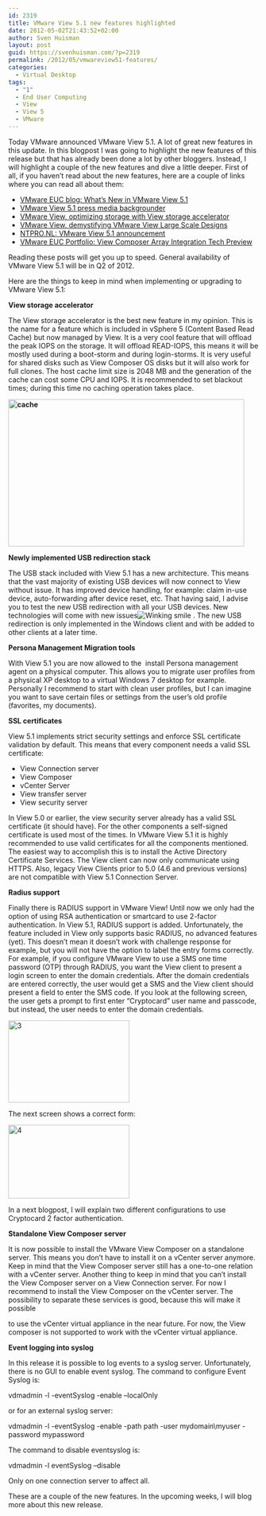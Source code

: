 ```yaml
---
id: 2319
title: VMware View 5.1 new features highlighted
date: 2012-05-02T21:43:52+02:00
author: Sven Huisman
layout: post
guid: https://svenhuisman.com/?p=2319
permalink: /2012/05/vmwareview51-features/
categories:
  - Virtual Desktop
tags:
  - "1"
  - End User Computing
  - View
  - View 5
  - VMware
---
```

Today VMware announced VMware View 5.1. A lot of great new features in this update. In this blogpost I was going to highlight the new features of this release but that has already been done a lot by other bloggers. Instead, I will highlight a couple of the new features and dive a little deeper. First of all, if you haven’t read about the new features, here are a couple of links where you can read all about them:

  * <a href="http://blogs.vmware.com/euc/2012/05/whats-new-in-view-51.html" target="_blank">VMware EUC blog: What’s New in VMware View 5.1</a>
  * <a href="http://www.vmware.com/files/pdf/press-kit/vmware-view-51-media-backgrounder.pdf" target="_blank">VMware View 5.1 press media backgrounder</a>
  * <a href="http://blogs.vmware.com/euc/2012/05/optimizing-storage-with-view-storage-accelerator.html" target="_blank">VMware View, optimizing storage with View storage accelerator</a>
  * <a href="http://blogs.vmware.com/euc/2012/05/demystifying-vmware-view-large-scale-designs.html" target="_blank">VMware View, demystifying VMware View Large Scale Designs</a>
  * <a href="http://www.ntpro.nl/blog/archives/2038-VMware-has-announced-VMware-View-5.1.html" target="_blank">NTPRO.NL: VMware View 5.1 announcement</a>
  * <a href="http://blogs.vmware.com/euc/2012/05/view-composer-array-integration-tech-preview.html" target="_blank">VMware EUC Portfolio: View Composer Array Integration Tech Preview</a>

Reading these posts will get you up to speed. General availability of VMware View 5.1 will be in Q2 of 2012.

Here are the things to keep in mind when implementing or upgrading to VMware View 5.1:

<!--more-->

**View storage accelerator**

The View storage accelerator is the best new feature in my opinion. This is the name for a feature which is included in vSphere 5 (Content Based Read Cache) but now managed by View. It is a very cool feature that will offload the peak IOPS on the storage. It will offload READ-IOPS, this means it will be mostly used during a boot-storm and during login-storms. It is very useful for shared disks such as View Composer OS disks but it will also work for full clones. The host cache limit size is 2048 MB and the generation of the cache can cost some CPU and IOPS. It is recommended to set blackout times; during this time no caching operation takes place.

**[<img style="background-image: none; padding-top: 0px; padding-left: 0px; display: inline; padding-right: 0px; border: 0px;" title="cache" src="https://svenhuisman.com/wp-content/uploads/2012/05/cache_thumb.png" border="0" alt="cache" width="475" height="296" />](https://svenhuisman.com/wp-content/uploads/2012/05/cache.png)**

**Newly implemented USB redirection stack**

The USB stack included with View 5.1 has a new architecture. This means that the vast majority of existing USB devices will now connect to View without issue. It has improved device handling, for example: claim in-use device, auto-forwarding after device reset, etc. That having said, I advise you to test the new USB redirection with all your USB devices. New technologies will come with new issues<img class="wlEmoticon wlEmoticon-winkingsmile" style="border-style: none;" src="https://svenhuisman.com/wp-content/uploads/2012/05/wlEmoticon-winkingsmile.png" alt="Winking smile" /> . The new USB redirection is only implemented in the Windows client and with be added to other clients at a later time.

**Persona Management Migration tools**

With View 5.1 you are now allowed to the  install Persona management agent on a physical computer. This allows you to migrate user profiles from a physical XP desktop to a virtual Windows 7 desktop for example. Personally I recommend to start with clean user profiles, but I can imagine you want to save certain files or settings from the user’s old profile (favorites, my documents).

**SSL certificates**

View 5.1 implements strict security settings and enforce SSL certificate validation by default. This means that every component needs a valid SSL certificate:

  * View Connection server
  * View Composer
  * vCenter Server
  * View transfer server
  * View security server

In View 5.0 or earlier, the view security server already has a valid SSL certificate (it should have). For the other components a self-signed certificate is used most of the times. In VMware View 5.1 it is highly recommended to use valid certificates for all the components mentioned. The easiest way to accomplish this is to install the Active Directory Certificate Services. The View client can now only communicate using HTTPS. Also, legacy View Clients prior to 5.0 (4.6 and previous versions) are not compatible with View 5.1 Connection Server.

**Radius support**

Finally there is RADIUS support in VMware View! Until now we only had the option of using RSA authentication or smartcard to use 2-factor authentication. In View 5.1, RADIUS support is added. Unfortunately, the feature included in View only supports basic RADIUS, no advanced features (yet). This doesn’t mean it doesn’t work with challenge response for example, but you will not have the option to label the entry forms correctly. For example, if you configure VMware View to use a SMS one time password (OTP) through RADIUS, you want the View client to present a login screen to enter the domain credentials. After the domain credentials are entered correctly, the user would get a SMS and the View client should present a field to enter the SMS code. If you look at the following screen, the user gets a prompt to first enter “Cryptocard” user name and passcode, but instead, the user needs to enter the domain credentials.

[<img style="background-image: none; padding-top: 0px; padding-left: 0px; display: inline; padding-right: 0px; border: 0px;" title="3" src="https://svenhuisman.com/wp-content/uploads/2012/05/3_thumb.png" border="0" alt="3" width="244" height="165" />](https://svenhuisman.com/wp-content/uploads/2012/05/3.png)

The next screen shows a correct form:

[<img style="background-image: none; padding-top: 0px; padding-left: 0px; display: inline; padding-right: 0px; border: 0px;" title="4" src="https://svenhuisman.com/wp-content/uploads/2012/05/4_thumb.png" border="0" alt="4" width="244" height="148" />](https://svenhuisman.com/wp-content/uploads/2012/05/4.png)

In a next blogpost, I will explain two different configurations to use Cryptocard 2 factor authentication.

**Standalone View Composer server**

It is now possible to install the VMware View Composer on a standalone server. This means you don’t have to install it on a vCenter server anymore. Keep in mind that the View Composer server still has a one-to-one relation with a vCenter server. Another thing to keep in mind that you can’t install the View Composer server on a View Connection server. For now I recommend to install the View Composer on the vCenter server. The possibility to separate these services is good, because this will make it possible

to use the vCenter virtual appliance in the near future. For now, the View composer is not supported to work with the vCenter virtual appliance.

**Event logging into syslog**

In this release it is possible to log events to a syslog server. Unfortunately, there is no GUI to enable event syslog. The command to configure Event Syslog is:

vdmadmin -l -eventSyslog -enable –localOnly

or for an external syslog server:

vdmadmin -l -eventSyslog -enable -path path -user mydomain\myuser -password mypassword

The command to disable eventsyslog is:

vdmadmin -l eventSyslog –disable

Only on one connection server to affect all.

These are a couple of the new features. In the upcoming weeks, I will blog more about this new release.